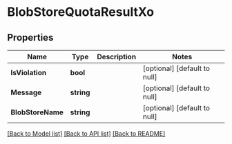 # BlobStoreQuotaResultXo

## Properties
Name | Type | Description | Notes
------------ | ------------- | ------------- | -------------
**IsViolation** | **bool** |  | [optional] [default to null]
**Message** | **string** |  | [optional] [default to null]
**BlobStoreName** | **string** |  | [optional] [default to null]

[[Back to Model list]](../README.md#documentation-for-models) [[Back to API list]](../README.md#documentation-for-api-endpoints) [[Back to README]](../README.md)

